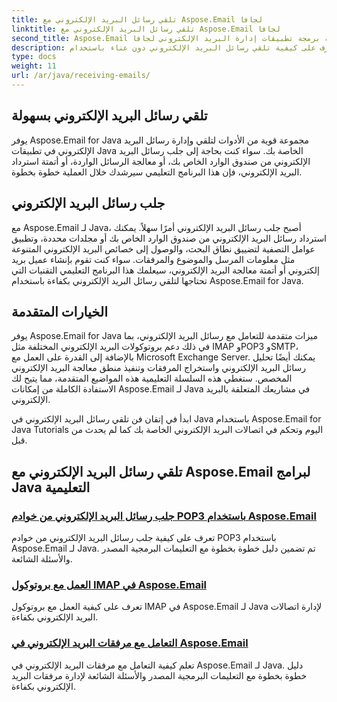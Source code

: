 ```yaml
---
title: تلقي رسائل البريد الإلكتروني مع Aspose.Email لجافا
linktitle: تلقي رسائل البريد الإلكتروني مع Aspose.Email لجافا
second_title: Aspose.Email واجهة برمجة تطبيقات إدارة البريد الإلكتروني لجافا
description: تعرف على كيفية تلقي رسائل البريد الإلكتروني دون عناء باستخدام Aspose.Email لبرامج Java التعليمية. ابدأ في إدارة البريد الوارد الخاص بك مثل المحترفين!
type: docs
weight: 11
url: /ar/java/receiving-emails/
---
```


## تلقي رسائل البريد الإلكتروني بسهولة

يوفر Aspose.Email for Java مجموعة قوية من الأدوات لتلقي وإدارة رسائل البريد الإلكتروني في تطبيقات Java الخاصة بك. سواء كنت بحاجة إلى جلب رسائل البريد الإلكتروني من صندوق الوارد الخاص بك، أو معالجة الرسائل الواردة، أو أتمتة استرداد البريد الإلكتروني، فإن هذا البرنامج التعليمي سيرشدك خلال العملية خطوة بخطوة.

## جلب رسائل البريد الإلكتروني

مع Aspose.Email لـ Java، أصبح جلب رسائل البريد الإلكتروني أمرًا سهلاً. يمكنك استرداد رسائل البريد الإلكتروني من صندوق الوارد الخاص بك أو مجلدات محددة، وتطبيق عوامل التصفية لتضييق نطاق البحث، والوصول إلى خصائص البريد الإلكتروني المتنوعة مثل معلومات المرسل والموضوع والمرفقات. سواء كنت تقوم بإنشاء عميل بريد إلكتروني أو أتمتة معالجة البريد الإلكتروني، سيعلمك هذا البرنامج التعليمي التقنيات التي تحتاجها لتلقي رسائل البريد الإلكتروني بكفاءة باستخدام Aspose.Email for Java.

## الخيارات المتقدمة

يوفر Aspose.Email for Java ميزات متقدمة للتعامل مع رسائل البريد الإلكتروني، بما في ذلك دعم بروتوكولات البريد الإلكتروني المختلفة مثل IMAP وPOP3 وSMTP، بالإضافة إلى القدرة على العمل مع Microsoft Exchange Server. يمكنك أيضًا تحليل رسائل البريد الإلكتروني واستخراج المرفقات وتنفيذ منطق معالجة البريد الإلكتروني المخصص. ستغطي هذه السلسلة التعليمية هذه المواضيع المتقدمة، مما يتيح لك الاستفادة الكاملة من إمكانات Aspose.Email لـ Java في مشاريعك المتعلقة بالبريد الإلكتروني.

ابدأ في إتقان فن تلقي رسائل البريد الإلكتروني في Java باستخدام Aspose.Email for Java Tutorials اليوم وتحكم في اتصالات البريد الإلكتروني الخاصة بك كما لم يحدث من قبل.

## تلقي رسائل البريد الإلكتروني مع Aspose.Email لبرامج Java التعليمية
### [جلب رسائل البريد الإلكتروني من خوادم POP3 باستخدام Aspose.Email](./fetching-emails-from-pop3-servers/)
 تعرف على كيفية جلب رسائل البريد الإلكتروني من خوادم POP3 باستخدام Aspose.Email لـ Java. تم تضمين دليل خطوة بخطوة مع التعليمات البرمجية المصدر والأسئلة الشائعة.
### [العمل مع بروتوكول IMAP في Aspose.Email](./working-with-imap-protocol/)
تعرف على كيفية العمل مع بروتوكول IMAP في Aspose.Email لـ Java لإدارة اتصالات البريد الإلكتروني بكفاءة.
### [التعامل مع مرفقات البريد الإلكتروني في Aspose.Email](./handling-email-attachments/)
تعلم كيفية التعامل مع مرفقات البريد الإلكتروني في Aspose.Email لـ Java. دليل خطوة بخطوة مع التعليمات البرمجية المصدر والأسئلة الشائعة لإدارة مرفقات البريد الإلكتروني بكفاءة.